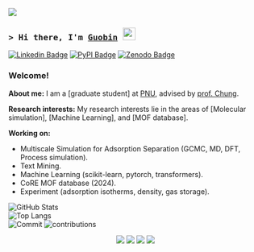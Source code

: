 ![](https://komarev.com/ghpvc/?username=sxm13)
### <samp>&gt; Hi there, I'm [Guobin](https://sxm13.github.io/GuobinZhao.github.io/) <img src="https://media.giphy.com/media/hvRJCLFzcasrR4ia7z/giphy.gif" width="25"> </samp>

[![Linkedin Badge](https://img.shields.io/badge/-LinkedIn-0e76a8?style=flat-square&logo=Linkedin&logoColor=white)](https://www.linkedin.com/in/guobin-zhao-427818256/)
[![PyPI Badge](https://img.shields.io/badge/PyPI-Guobin%20Zhao-3775A9?style=flat-square&logo=pypi&logoColor=white)](https://pypi.org/user/q342247760/)
[![Zenodo Badge](https://img.shields.io/badge/Zenodo-Guobin%20Zhao-FF6600?style=flat-square&logo=zenodo&logoColor=white)](https://zenodo.org/search?q=metadata.creators.person_or_org.name%3A%22ZHAO%2C%20GUOBIN%22&l=list&p=1&s=10&sort=bestmatch)
                                        
                                        
### Welcome! &nbsp;

**About me:** I am a [graduate student] at [PNU](https://pusan.ac.kr/kor/Main.do), advised by [prof. Chung](https://sites.google.com/view/mtap-lab/people/professor?authuser=0). 

**Research interests:** My research interests lie in the areas of [Molecular simulation], [Machine Learning], and [MOF database].      

                          
**Working on:** 
* Multiscale Simulation for Adsorption Separation (GCMC, MD, DFT, Process simulation).
* Text Mining.
* Machine Learning (scikit-learn, pytorch, transformers).
* CoRE MOF database (2024).                                     
* Experiment (adsorption isotherms, density, gas storage).                                                            
                       
![GitHub Stats](https://github-readme-stats.vercel.app/api?username=sxm13&show_icons=true&theme=radical)  
![Top Langs](https://github-readme-stats.vercel.app/api/top-langs/?username=sxm13&hide=java,html,css&theme=dracula)   
![Commit](https://github-profile-summary-cards.vercel.app/api/cards/productive-time?username=sxm13&theme=maroongold)
![contributions](https://github-profile-summary-cards.vercel.app/api/cards/profile-details?username=sxm13&theme=maroongold)

<p align="center">
  <img src="https://github-readme-stats.vercel.app/api?username=sxm13&show_icons=true&theme=radical">
  <img src="https://github-readme-stats.vercel.app/api/top-langs/?username=sxm13&hide=java,html,css&theme=dracula">
  <img src="https://github-profile-summary-cards.vercel.app/api/cards/productive-time?username=sxm13&hide=java,html,css&theme=maroongold">
  <img src="https://github-profile-summary-cards.vercel.app/api/cards/profile-details?username=sxm13&hide=java,html,css&theme=maroongold">
</p>
